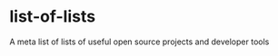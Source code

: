 list-of-lists
=============

A meta list of lists of useful open source projects and developer tools
